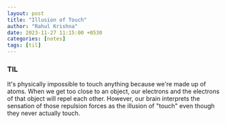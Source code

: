 ```yaml
---
layout: post
title: "Illusion of Touch"
author: "Rahul Krishna"
date: 2023-11-27 11:15:00 +0530
categories: [notes]
tags: [til]
---
```


### TIL

It's physically impossible to touch anything because we're made up of atoms. When we get too close to an object, our electrons and the electrons of that object will repel each other. However, our brain interprets the sensation of those repulsion forces as the illusion of "touch" even though they never actually touch.
